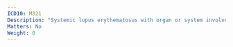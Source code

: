 ```yaml
---
ICD10: M321
Description: "Systemic lupus erythematosus with organ or system involvement"
Matters: No
Weight: 0
---
```

